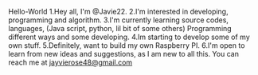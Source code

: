 Hello-World
1.Hey all, I'm @Javie22. 2.I'm interested in developing, programming and algorithm. 
3.I'm currently learning source codes, languages, (Java script, python, lil bit of some others) Programming different ways and some developing. 4.Im starting to develop some of my own stuff. 5.Definitely, want to build my own Raspberry PI. 6.I'm open to learn from new ideas and suggestions, as I am new to all this. You can reach me at jayvierose48@gmail.com 
